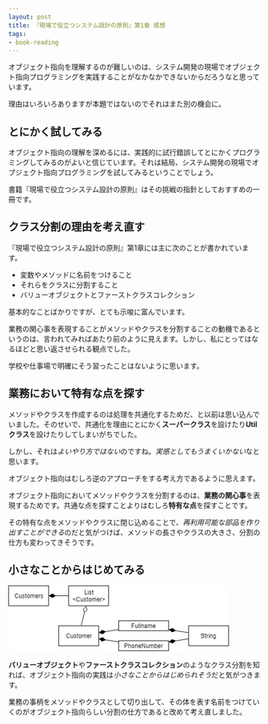 ```yaml
---
layout: post
title: 『現場で役立つシステム設計の原則』第1章 感想
tags: 
- book-reading
---
```


オブジェクト指向を理解するのが難しいのは、システム開発の現場でオブジェクト指向プログラミングを実践することがなかなかできないからだろうなと思っています。

理由はいろいろありますが本題ではないのでそれはまた別の機会に。

## とにかく試してみる

オブジェクト指向の理解を深めるには、実践的に試行錯誤してとにかくプログラミングしてみるのがよいと信じています。それは結局、システム開発の現場でオブジェクト指向プログラミングを試してみるということでしょう。

書籍『現場で役立つシステム設計の原則』はその挑戦の指針としておすすめの一冊です。

## クラス分割の理由を考え直す

『現場で役立つシステム設計の原則』第1章には主に次のことが書かれています。

- 変数やメソッドに名前をつけること
- それらをクラスに分割すること
- バリューオブジェクトとファーストクラスコレクション

基本的なことばかりですが、とても示唆に富んでいます。

業務の関心事を表現することがメソッドやクラスを分割することの動機であるというのは、言われてみればあたり前のように見えます。しかし、私にとってはなるほどと思い返させられる観点でした。

学校や仕事場で明確にそう習ったことはないように思います。

## 業務において特有な点を探す

メソッドやクラスを作成するのは処理を共通化するためだ、と以前は思い込んでいました。そのせいで、共通化を理由にとにかく**スーパークラス**を設けたり**Utilクラス**を設けたりしてしまいがちでした。

しかし、それは*よいやり方ではない*のですね。*実感としてもうまくいかない*なと思います。

オブジェクト指向はむしろ逆のアプローチをする考え方であるように思えます。

オブジェクト指向においてメソッドやクラスを分割するのは、**業務の関心事**を表現するためです。共通な点を探すことよりはむしろ**特有な点**を探すことです。

その特有な点をメソッドやクラスに閉じ込めることで、*再利用可能な部品を作り出すことができる*のだと気がつけば、メソッドの長さやクラスの大きさ、分割の仕方も変わってきそうです。

## 小さなことからはじめてみる

![バリューオブジェクトとファーストクラスコレクション](../images/posts/2018-03-10/class-diagram__first-class-collection-and-value-object.png)

**バリューオブジェクト**や**ファーストクラスコレクション**のようなクラス分割を知れば、オブジェクト指向の実践は*小さなことからはじめられそう*だと気がつきます。

業務の事柄をメソッドやクラスとして切り出して、その体を表す名前をつけていくのがオブジェクト指向らしい分割の仕方であると改めて考え直しました。
